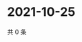 # 2021-10-25

共 0 条

<!-- BEGIN WEIBO -->
<!-- 最后更新时间 Mon Oct 25 2021 04:11:05 GMT+0800 (China Standard Time) -->

<!-- END WEIBO -->
